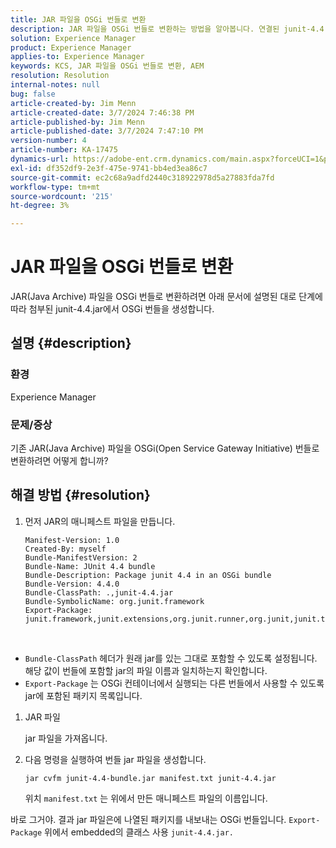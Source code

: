 ```yaml
---
title: JAR 파일을 OSGi 번들로 변환
description: JAR 파일을 OSGi 번들로 변환하는 방법을 알아봅니다. 연결된 junit-4.4.jar에서 OSGi 번들을 만들려면 이 예제를 따르십시오.
solution: Experience Manager
product: Experience Manager
applies-to: Experience Manager
keywords: KCS, JAR 파일을 OSGi 번들로 변환, AEM
resolution: Resolution
internal-notes: null
bug: false
article-created-by: Jim Menn
article-created-date: 3/7/2024 7:46:38 PM
article-published-by: Jim Menn
article-published-date: 3/7/2024 7:47:10 PM
version-number: 4
article-number: KA-17475
dynamics-url: https://adobe-ent.crm.dynamics.com/main.aspx?forceUCI=1&pagetype=entityrecord&etn=knowledgearticle&id=93faf665-bbdc-ee11-904d-6045bd006268
exl-id: df352df9-2e3f-475e-9741-bb4ed3ea86c7
source-git-commit: ec2c68a9adfd2440c318922978d5a27883fda7fd
workflow-type: tm+mt
source-wordcount: '215'
ht-degree: 3%

---
```


# JAR 파일을 OSGi 번들로 변환


JAR(Java Archive) 파일을 OSGi 번들로 변환하려면 아래 문서에 설명된 대로 단계에 따라 첨부된 junit-4.4.jar에서 OSGi 번들을 생성합니다.

## 설명 {#description}


### <b>환경</b>

Experience Manager

### <b>문제/증상</b>

기존 JAR(Java Archive) 파일을 OSGi(Open Service Gateway Initiative) 번들로 변환하려면 어떻게 합니까?


## 해결 방법 {#resolution}


1. 먼저 JAR의 매니페스트 파일을 만듭니다.


   ```
   Manifest-Version: 1.0
   Created-By: myself
   Bundle-ManifestVersion: 2
   Bundle-Name: JUnit 4.4 bundle
   Bundle-Description: Package junit 4.4 in an OSGi bundle
   Bundle-Version: 4.4.0
   Bundle-ClassPath: .,junit-4.4.jar
   Bundle-SymbolicName: org.junit.framework
   Export-Package: junit.framework,junit.extensions,org.junit.runner,org.junit,junit.textui
   ```


 
- `Bundle-ClassPath` 헤더가 원래 jar를 있는 그대로 포함할 수 있도록 설정됩니다. 해당 값이 번들에 포함할 jar의 파일 이름과 일치하는지 확인합니다.
- `Export-Package` 는 OSGi 컨테이너에서 실행되는 다른 번들에서 사용할 수 있도록 jar에 포함된 패키지 목록입니다.

1. JAR 파일

   jar 파일을 가져옵니다.

1. 다음 명령을 실행하여 번들 jar 파일을 생성합니다.


   ```
   jar cvfm junit-4.4-bundle.jar manifest.txt junit-4.4.jar
   ```

   위치 `manifest.txt` 는 위에서 만든 매니페스트 파일의 이름입니다.


바로 그거야. 결과 jar 파일은에 나열된 패키지를 내보내는 OSGi 번들입니다. `Export-Package` 위에서 embedded의 클래스 사용 `junit-4.4.jar.`
